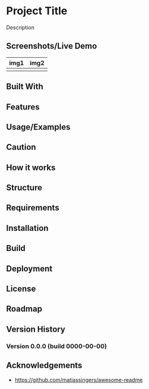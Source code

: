 # Project Title

Description

## Screenshots/Live Demo

|img1|img2|
|:---:|:---:|
|![]()|![]()|

## Built With
## Features
## Usage/Examples
## Caution
## How it works
## Structure
## Requirements
## Installation
## Build
## Deployment
## License
## Roadmap
## Version History
### Version 0.0.0 (build 0000-00-00)
## Acknowledgements
- https://github.com/matiassingers/awesome-readme
